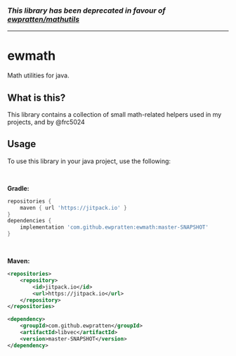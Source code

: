 ### *This library has been deprecated in favour of [ewpratten/mathutils](https://github.com/Ewpratten/mathutils)*

---

# ewmath
Math utilities for java.

## What is this?
This library contains a collection of small math-related helpers used in my projects, and by @frc5024

## Usage
To use this library in your java project, use the following:

<br>

**Gradle:**

```groovy
repositories {
    maven { url 'https://jitpack.io' }
}
dependencies {
    implementation 'com.github.ewpratten:ewmath:master-SNAPSHOT'
}
```

<br>

**Maven:**

```xml
<repositories>
    <repository>
        <id>jitpack.io</id>
        <url>https://jitpack.io</url>
    </repository>
</repositories>

<dependency>
    <groupId>com.github.ewpratten</groupId>
    <artifactId>libvec</artifactId>
    <version>master-SNAPSHOT</version>
</dependency>
```

